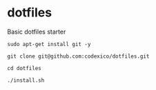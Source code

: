 # dotfiles
Basic dotfiles starter

```
sudo apt-get install git -y

git clone git@github.com:codexico/dotfiles.git

cd dotfiles

./install.sh
```
